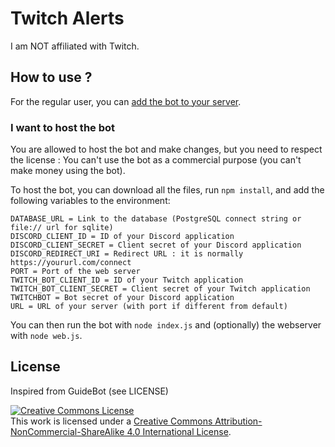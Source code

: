 # Twitch Alerts

I am NOT affiliated with Twitch.

## How to use  ?

For the regular user, you can [add the bot to your server](https://discord.com/oauth2/authorize?client_id=748846588163784794&scope=bot%20applications.commands&permissions=478208).

### I want to host the bot

You are allowed to host the bot and make changes, but you need to respect the license : You can't use the bot as a commercial purpose (you can't make money using the bot).

To host the bot, you can download all the files, run `npm install`, and add the following variables to the environment:
```
DATABASE_URL = Link to the database (PostgreSQL connect string or file:// url for sqlite)
DISCORD_CLIENT_ID = ID of your Discord application
DISCORD_CLIENT_SECRET = Client secret of your Discord application
DISCORD_REDIRECT_URI = Redirect URL : it is normally https://yoururl.com/connect
PORT = Port of the web server
TWITCH_BOT_CLIENT_ID = ID of your Twitch application
TWITCH_BOT_CLIENT_SECRET = Client secret of your Twitch application
TWITCHBOT = Bot secret of your Discord application
URL = URL of your server (with port if different from default)
```

You can then run the bot with `node index.js` and (optionally) the webserver with `node web.js`.

## License

Inspired from GuideBot (see LICENSE)

<a rel="license" href="http://creativecommons.org/licenses/by-nc-sa/4.0/"><img alt="Creative Commons License" style="border-width:0" src="https://i.creativecommons.org/l/by-nc-sa/4.0/88x31.png" /></a><br />This work is licensed under a <a rel="license" href="http://creativecommons.org/licenses/by-nc-sa/4.0/">Creative Commons Attribution-NonCommercial-ShareAlike 4.0 International License</a>.
